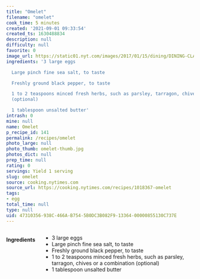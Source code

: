 ```yaml
---
title: "Omelet"
filename: "omelet"
cook_time: 5 minutes
created: '2021-09-01 09:33:54'
created_ts: 1630488834
description: null
difficulty: null
favorite: 0
image_url: https://static01.nyt.com/images/2017/01/15/dining/DINING-CLASSICOMELET-2/DINING-CLASSICOMELET-2-videoHpMedium-v2.jpg
ingredients: '3 large eggs

  Large pinch fine sea salt, to taste

  Freshly ground black pepper, to taste

  1 to 2 teaspoons minced fresh herbs, such as parsley, tarragon, chives or a combination
  (optional)

  1 tablespoon unsalted butter'
intrash: 0
mine: null
name: Omelet
p_recipe_id: 141
permalink: /recipes/omelet
photo_large: null
photo_thumb: omelet-thumb.jpg
photos_dict: null
prep_time: null
rating: 0
servings: Yield 1 serving
slug: omelet
source: cooking.nytimes.com
source_url: https://cooking.nytimes.com/recipes/1018367-omelet
tags:
- egg
total_time: null
type: null
uid: 47310356-938C-466A-B754-5B0DC3B082F9-13364-00000855130C737E
---
```

<div class="columns large-7 small-12" id="writeup">	</div><!-- #writeup -->
</div><!-- #row-one -->
<div class="row" id="row-two">	<div class="columns large-4 small-12" id="ingredients"><h4>Ingredients</h4><div class="box box-ingredients content"><ul>
<li>3 large eggs</li>
<li>Large pinch fine sea salt, to taste</li>
<li>Freshly ground black pepper, to taste</li>
<li>1 to 2 teaspoons minced fresh herbs, such as parsley, tarragon, chives or a combination (optional)</li>
<li>1 tablespoon unsalted butter</li>
</ul>
</div>	</div>	<div class="columns large-6 small-12" id="directions">	</div>